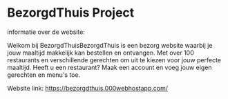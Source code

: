 # BezorgdThuis Project

informatie over de website:

Welkom bij BezorgdThuisBezorgdThuis is een bezorg website waarbij je jouw maaltijd makkelijk
kan bestellen en ontvangen. Met over 100 restaurants en verschillende
gerechten om uit te kiezen voor jouw perfecte maaltijd.
Heeft u een restaurant?
Maak een account en voeg jouw eigen gerechten en menu's toe.

Website link: https://bezorgdthuis.000webhostapp.com/